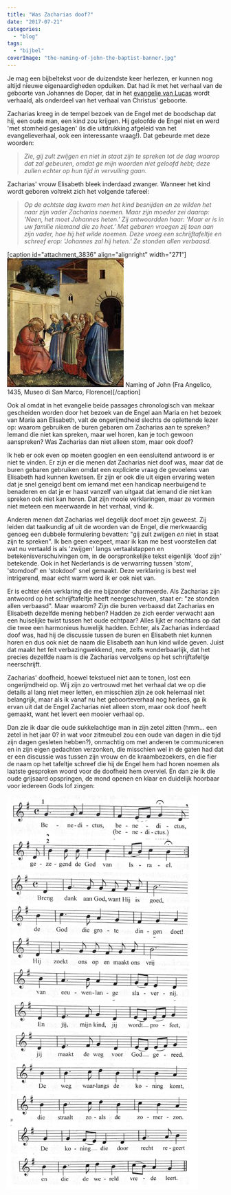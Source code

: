 ```yaml
---
title: "Was Zacharias doof?"
date: "2017-07-21"
categories: 
  - "blog"
tags: 
  - "bijbel"
coverImage: "the-naming-of-john-the-baptist-banner.jpg"
---
```


Je mag een bijbeltekst voor de duizendste keer herlezen, er kunnen nog altijd nieuwe eigenaardigheden opduiken. Dat had ik met het verhaal van de geboorte van Johannes de Doper, dat in het [evangelie van Lucas](https://rkbijbel.nl/kbs/bijbel/willibrord1975/neovulgaat/lucas/1) wordt verhaald, als onderdeel van het verhaal van Christus' geboorte.

Zacharias kreeg in de tempel bezoek van de Engel met de boodschap dat hij, een oude man, een kind zou krijgen. Hij geloofde de Engel niet en werd 'met stomheid geslagen' (is die uitdrukking afgeleid van het evangelieverhaal, ook een interessante vraag!). Dat gebeurde met deze woorden:

> _Zie, gij zult zwijgen en niet in staat zijn te spreken tot de dag waarop dat zal gebeuren, omdat ge mijn woorden niet geloofd hebt; deze zullen echter op hun tijd in vervulling gaan._

Zacharias' vrouw Elisabeth bleek inderdaad zwanger. Wanneer het kind wordt geboren voltrekt zich het volgende tafereel:

> _Op de achtste dag kwam men het kind besnijden en ze wilden het naar zijn vader Zacharias noemen. Maar zijn moeder zei daarop: 'Neen, het moet Johannes heten.' Zij antwoordden haar: 'Maar er is in uw familie niemand die zo heet.' Met gebaren vroegen zij toen aan zijn vader, hoe hij het wilde noemen. Deze vroeg een schrijftafeltje en schreef erop: 'Johannes zal hij heten.' Ze stonden allen verbaasd._

\[caption id="attachment\_3836" align="alignright" width="271"\]![](images/the-naming-of-john-the-baptist-271x300.jpg) Naming of John (Fra Angelico, 1435, Museo di San Marco, Florence)\[/caption\]

Ook al omdat in het evangelie beide passages chronologisch van mekaar gescheiden worden door het bezoek van de Engel aan Maria en het bezoek van Maria aan Elisabeth, valt de ongerijmdheid slechts de oplettende lezer op: waarom gebruiken de buren gebaren om Zacharias aan te spreken? Iemand die niet kan spreken, maar wel horen, kan je toch gewoon aanspreken? Was Zacharias dan niet alleen stom, maar ook doof?

Ik heb er ook even op moeten googlen en een eensluitend antwoord is er niet te vinden. Er zijn er die menen dat Zacharias niet doof was, maar dat de buren gebaren gebruiken omdat een expliciete vraag de gevoelens van Elisabeth had kunnen kwetsen. Er zijn er ook die uit eigen ervaring weten dat je snel geneigd bent om iemand met een handicap neerbuigend te benaderen en dat je er haast vanzelf van uitgaat dat iemand die niet kan spreken ook niet kan horen. Dat zijn mooie verklaringen, maar ze vormen niet meteen een meerwaarde in het verhaal, vind ik.

Anderen menen dat Zacharias wel degelijk doof moet zijn geweest. Zij leiden dat taalkundig af uit de woorden van de Engel, die merkwaardig genoeg een dubbele formulering bevatten: "gij zult zwijgen _en_ niet in staat zijn te spreken". Ik ben geen exegeet, maar ik kan me best voorstellen dat wat nu vertaald is als 'zwijgen' langs vertaalstappen en betekenisverschuivingen om, in de oorspronkelijke tekst eigenlijk 'doof zijn' betekende. Ook in het Nederlands is de verwarring tussen 'stom', 'stomdoof' en 'stokdoof' snel gemaakt. Deze verklaring is best wel intrigerend, maar echt warm word ik er ook niet van.

Er is echter één verklaring die me bijzonder charmeerde. Als Zacharias zijn antwoord op het schrijftafeltje heeft neergeschreven, staat er: "ze stonden allen verbaasd". Maar waarom? Zijn die buren verbaasd dat Zacharias en Elisabeth dezelfde mening hebben? Hadden ze zich eerder verwacht aan een huiselijke twist tussen het oude echtpaar? Alles lijkt er nochtans op dat die twee een harmonieus huwelijk hadden. Echter, als Zacharias inderdaad doof was, had hij de discussie tussen de buren en Elisabeth niet kunnen horen en dus ook niet de naam die Elisabeth aan hun kind wilde geven. Juist dat maakt het feit verbazingwekkend, nee, zelfs wonderbaarlijk, dat het precies dezelfde naam is die Zacharias vervolgens op het schrijftafeltje neerschrijft.

Zacharias' doofheid, hoewel tekstueel niet aan te tonen, lost een ongerijmdheid op. Wij zijn zo vertrouwd met het verhaal dat we op die details al lang niet meer letten, en misschien zijn ze ook helemaal niet belangrijk, maar als ik vanaf nu het geboorteverhaal nog herlees, ga ik ervan uit dat de Engel Zacharias niet alleen stom, maar ook doof heeft gemaakt, want het levert een mooier verhaal op.

Dan zie ik daar die oude sukkelachtige man in zijn zetel zitten (hmm… een zetel in het jaar 0? in wat voor zitmeubel zou een oude van dagen in die tijd zijn dagen gesleten hebben?), onmachtig om met anderen te communiceren en in zijn eigen gedachten verzonken, die misschien wel in de gaten had dat er een discussie was tussen zijn vrouw en de kraambezoekers, en die fier de naam op het tafeltje schreef die hij de Engel hem had horen noemen als laatste gesproken woord voor de doofheid hem overviel. En dan zie ik die oude grijsaard opspringen, de mond openen en klaar en duidelijk hoorbaar voor iedereen Gods lof zingen:

![](images/Het-geboorteverhaal-als-toneelscript-Google-Documenten.png)
